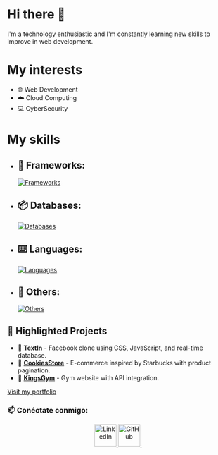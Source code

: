 # Hi there 👋

I'm a technology enthusiastic and I'm constantly learning new skills to improve in web development.

# My interests
- 🌐 Web Development
- ☁️ Cloud Computing
- 💻 CyberSecurity

# My skills
- ## 🚀 Frameworks:
  [![Frameworks](https://skillicons.dev/icons?i=django,react,nodejs,angular,flask&perline=5)](https://fabrz18.github.io/portafolio)
  
- ## 📦 Databases:
  [![Databases](https://skillicons.dev/icons?i=mysql,sqlite,postgres,mongodb&perline=5)]([https://skillicons.dev](https://fabrz18.github.io/portafolio))
- ## ⌨️ Languages:
  [![Languages](https://skillicons.dev/icons?i=c,cs,cpp,py,js,java,css,html,ruby,php&perline=5)](https://fabrz18.github.io/portafolio)
  
- ## 🔱 Others:
  [![Others](https://skillicons.dev/icons?i=gcp,aws,git,github,wordpress,azure,bootstrap,discord,figma,gmail,kali,linux,ps,redhat,powershell,stackoverflow,ts,visualstudio,vscode,windows&perline=5)](https://fabrz18.github.io/portafolio)


## 📌 **Highlighted Projects**
- 📝 **[TextIn](https://fabrz18.github.io/textin/)** - Facebook clone using CSS, JavaScript, and real-time database.  
- 🍪 **[CookiesStore](https://fabrz18.github.io/Cookies-Store/)** - E-commerce inspired by Starbucks with product pagination.  
- 💪 **[KingsGym](https://fabrz18.github.io/KingsGym/)** - Gym website with API integration.

[Visit my portfolio](https://fabrz18.github.io/portafolio)

### 📫 Conéctate conmigo:

<p align="center">
  <a href="https://www.linkedin.com/in/fabrizio-arturo-g-22b496325/" target="_blank">
    <img src="https://skillicons.dev/icons?i=linkedin" alt="LinkedIn" width="50">
  </a>
  <a href="https://github.com/Fabrz18" target="_blank">
    <img src="https://skillicons.dev/icons?i=github" alt="GitHub" width="50">
  </a>
  <a href="https://github.com/Fabrz18">
    <img src="https://github-readme-stats-eight-theta.vercel.app/api/top-langs/?username=Fabrz18&layout=compact&langs_count=8&theme=algolia" alt=""/> 
  </a>
</p>

